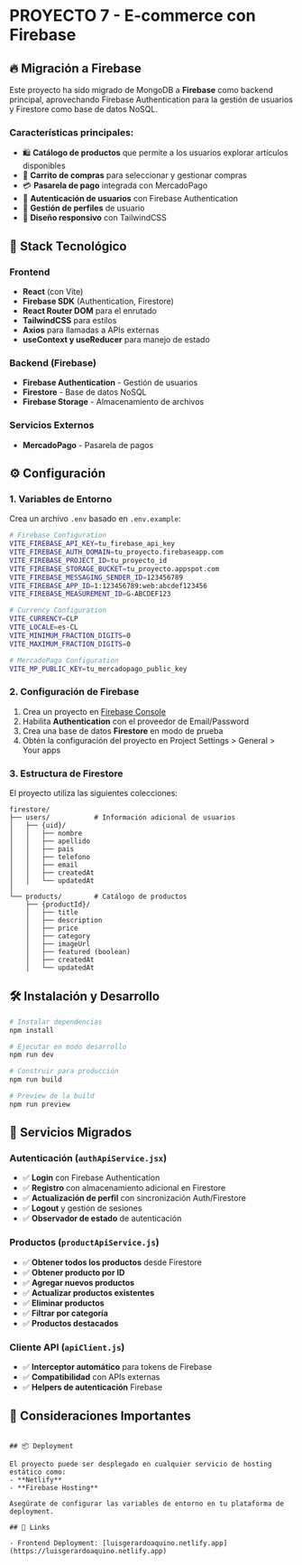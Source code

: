 # PROYECTO 7 - E-commerce con Firebase

## 🔥 Migración a Firebase

Este proyecto ha sido migrado de MongoDB a **Firebase** como backend principal, aprovechando Firebase Authentication para la gestión de usuarios y Firestore como base de datos NoSQL.

### Características principales:
- 🛍️ **Catálogo de productos** que permite a los usuarios explorar artículos disponibles
- 🛒 **Carrito de compras** para seleccionar y gestionar compras
- 💳 **Pasarela de pago** integrada con MercadoPago
- 🔐 **Autenticación de usuarios** con Firebase Authentication
- 👤 **Gestión de perfiles** de usuario
- 📱 **Diseño responsivo** con TailwindCSS

## 🚀 Stack Tecnológico

### Frontend
- **React** (con Vite)
- **Firebase SDK** (Authentication, Firestore)
- **React Router DOM** para el enrutado
- **TailwindCSS** para estilos
- **Axios** para llamadas a APIs externas
- **useContext y useReducer** para manejo de estado

### Backend (Firebase)
- **Firebase Authentication** - Gestión de usuarios
- **Firestore** - Base de datos NoSQL
- **Firebase Storage** - Almacenamiento de archivos

### Servicios Externos
- **MercadoPago** - Pasarela de pagos

## ⚙️ Configuración

### 1. Variables de Entorno

Crea un archivo `.env` basado en `.env.example`:

```bash
# Firebase Configuration
VITE_FIREBASE_API_KEY=tu_firebase_api_key
VITE_FIREBASE_AUTH_DOMAIN=tu_proyecto.firebaseapp.com
VITE_FIREBASE_PROJECT_ID=tu_proyecto_id
VITE_FIREBASE_STORAGE_BUCKET=tu_proyecto.appspot.com
VITE_FIREBASE_MESSAGING_SENDER_ID=123456789
VITE_FIREBASE_APP_ID=1:123456789:web:abcdef123456
VITE_FIREBASE_MEASUREMENT_ID=G-ABCDEF123

# Currency Configuration
VITE_CURRENCY=CLP
VITE_LOCALE=es-CL
VITE_MINIMUM_FRACTION_DIGITS=0
VITE_MAXIMUM_FRACTION_DIGITS=0

# MercadoPago Configuration
VITE_MP_PUBLIC_KEY=tu_mercadopago_public_key
```

### 2. Configuración de Firebase

1. Crea un proyecto en [Firebase Console](https://console.firebase.google.com/)
2. Habilita **Authentication** con el proveedor de Email/Password
3. Crea una base de datos **Firestore** en modo de prueba
4. Obtén la configuración del proyecto en Project Settings > General > Your apps

### 3. Estructura de Firestore

El proyecto utiliza las siguientes colecciones:

```
firestore/
├── users/           # Información adicional de usuarios
│   ├── {uid}/
│   │   ├── nombre
│   │   ├── apellido
│   │   ├── pais
│   │   ├── telefono
│   │   ├── email
│   │   ├── createdAt
│   │   └── updatedAt
│   
└── products/        # Catálogo de productos
    ├── {productId}/
    │   ├── title
    │   ├── description
    │   ├── price
    │   ├── category
    │   ├── imageUrl
    │   ├── featured (boolean)
    │   ├── createdAt
    │   └── updatedAt
```

## 🛠️ Instalación y Desarrollo

```bash
# Instalar dependencias
npm install

# Ejecutar en modo desarrollo
npm run dev

# Construir para producción
npm run build

# Preview de la build
npm run preview
```

## 🔧 Servicios Migrados

### Autenticación (`authApiService.jsx`)
- ✅ **Login** con Firebase Authentication
- ✅ **Registro** con almacenamiento adicional en Firestore
- ✅ **Actualización de perfil** con sincronización Auth/Firestore
- ✅ **Logout** y gestión de sesiones
- ✅ **Observador de estado** de autenticación

### Productos (`productApiService.js`)
- ✅ **Obtener todos los productos** desde Firestore
- ✅ **Obtener producto por ID**
- ✅ **Agregar nuevos productos**
- ✅ **Actualizar productos existentes**
- ✅ **Eliminar productos**
- ✅ **Filtrar por categoría**
- ✅ **Productos destacados**

### Cliente API (`apiClient.js`)
- ✅ **Interceptor automático** para tokens de Firebase
- ✅ **Compatibilidad** con APIs externas
- ✅ **Helpers de autenticación** Firebase

## 🚨 Consideraciones Importantes

```

## 📦 Deployment

El proyecto puede ser desplegado en cualquier servicio de hosting estático como:
- **Netlify**
- **Firebase Hosting**

Asegúrate de configurar las variables de entorno en tu plataforma de deployment.

## 🔗 Links

- Frontend Deployment: [luisgerardoaquino.netlify.app](https://luisgerardoaquino.netlify.app)
